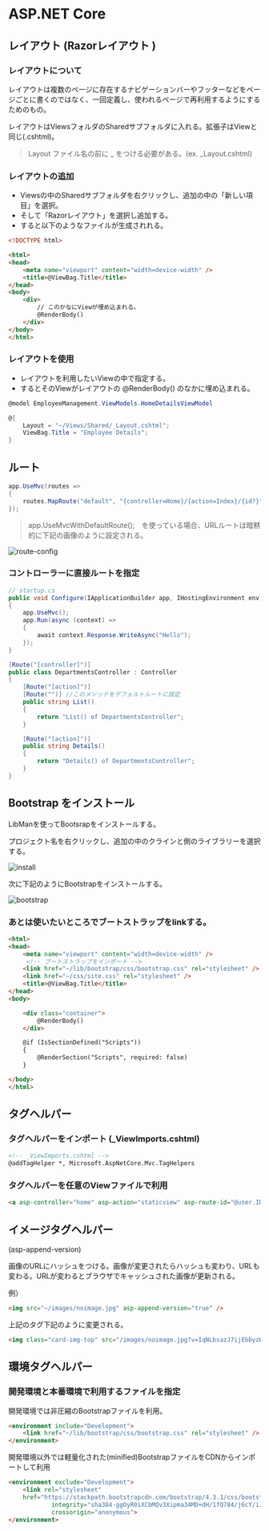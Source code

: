 # ASP.NET Core 

## レイアウト (Razorレイアウト ) 

### レイアウトについて
レイアウトは複数のページに存在するナビゲーションバーやフッターなどをページごとに書くのではなく、一回定義し、使われるページで再利用するようにするためのもの。

レイアウトはViewsフォルダのSharedサブフォルダに入れる。拡張子はViewと同じ(.cshtml)。

> Layout ファイル名の前に _ をつける必要がある。(ex. _Layout.cshtml)

### レイアウトの追加

* Viewsの中のSharedサブフォルダを右クリックし、追加の中の「新しい項目」を選択。
* そして「Razorレイアウト」を選択し追加する。
* すると以下のようなファイルが生成されれる。

```html
<!DOCTYPE html>

<html>
<head>
    <meta name="viewport" content="width=device-width" />
    <title>@ViewBag.Title</title>
</head>
<body>
    <div>
        // このかなにViewが埋め込まれる。
        @RenderBody()
    </div>
</body>
</html>
```

### レイアウトを使用

* レイアウトを利用したいViewの中で指定する。
* するとそのViewがレイアウトの @RenderBody() のなかに埋め込まれる。

```c#
@model EmployeeManagement.ViewModels.HomeDetailsViewModel

@{
    Layout = "~/Views/Shared/_Layout.cshtml";
    ViewBag.Title = "Employee Details";
}

```

## ルート



```c#
app.UseMvc(routes =>
{
    routes.MapRoute("default", "{controller=Home}/{action=Index}/{id?}");
});
```

> app.UseMvcWithDefaultRoute();　を使っている場合、URLルートは暗黙的に下記の画像のように設定される。

![route-config](https://2.bp.blogspot.com/-wT_Fj3uIVpM/XI6tjKQ1YgI/AAAAAAAAr5I/XfHp-n0I2SwLDSx08ZGEQD7P1KCUWY1aQCLcBGAs/s1600/asp.net%2Bcore%2Brouting%2Btutorial.png)


### コントローラーに直接ルートを指定

```c#
// startup.cs
public void Configure(IApplicationBuilder app, IHostingEnvironment env)
{
    app.UseMvc();
    app.Run(async (context) =>
    {
        await context.Response.WriteAsync("Hello");
    });
}

```

```c#
[Route("[controller]")]
public class DepartmentsController : Controller
{
    [Route("[action]")]
    [Route("")] //このメソッドをデフォルトルートに設定
    public string List()
    {
        return "List() of DepartmentsController";
    }

    [Route("[action]")]
    public string Details()
    {
        return "Details() of DepartmentsController";
    }
}
```

## Bootstrap をインストール

LibManを使ってBootsrapをインストールする。

プロジェクト名を右クリックし、追加の中のクラインと側のライブラリーを選択する。

![install](https://i.imgur.com/cBMvf6m.png)

次に下記のようにBootstrapをインストールする。

![bootstrap](https://1.bp.blogspot.com/-ZaUuX-lnWus/XJfx7uY4SGI/AAAAAAAAr8E/1YIKgc-p4YscmUHEYTanBiSf-gUc56OHACLcBGAs/s1600/install%2Bbootstrap%2Basp.net%2Bcore%2Bmvc.png)

### あとは使いたいところでブートストラップをlinkする。

```html
<html>
<head>
    <meta name="viewport" content="width=device-width" />
     <!-- ブートストラップをインポート -->
    <link href="~/lib/bootstrap/css/bootstrap.css" rel="stylesheet" />
    <link href="~/css/site.css" rel="stylesheet" />
    <title>@ViewBag.Title</title>
</head>
<body>

    <div class="container">
        @RenderBody()
    </div>

    @if (IsSectionDefined("Scripts"))
    {
        @RenderSection("Scripts", required: false)
    }

</body>
</html>
```

## タグヘルパー

### タグヘルパーをインポート (_ViewImports.cshtml)

```html
<!-- _ViewImports.cshtml -->
@addTagHelper *, Microsoft.AspNetCore.Mvc.TagHelpers
```
### タグヘルパーを任意のViewファイルで利用

```html
<a asp-controller="home" asp-action="staticview" asp-route-id="@user.ID" class="btn btn-primary">View</a>
```
## イメージタグヘルパー
(asp-append-version)

画像のURLにハッシュをつける。画像が変更されたらハッシュも変わり、URLも変わる。URLが変わるとブラウザでキャッシュされた画像が更新される。

例）

```html
<img src="~/images/noimage.jpg" asp-append-version="true" />
```

上記のタグ下記のように変更される。

```html
<img class="card-img-top" src="/images/noimage.jpg?v=IqNLbsazJ7ijEbbyzWPke-xWxkOFaVcgzpQ4SsQKBqY" />
```


## 環境タグヘルパー

### 開発環境と本番環境で利用するファイルを指定

開発環境では非圧縮のBootstrapファイルを利用。
```html
<environment include="Development">
    <link href="~/lib/bootstrap/css/bootstrap.css" rel="stylesheet" />
</environment>
```

開発環境以外では軽量化された(minified)BootstrapファイルをCDNからインポートして利用

```html
<environment exclude="Development">
    <link rel="stylesheet"
    href="https://stackpath.bootstrapcdn.com/bootstrap/4.3.1/css/bootstrap.min.css"
            integrity="sha384-ggOyR0iXCbMQv3Xipma34MD+dH/1fQ784/j6cY/iJTQUOhcWr7x9JvoRxT2MZw1T"
            crossorigin="anonymous">
</environment>
```

